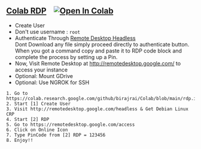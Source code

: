 ## [Colab RDP](Colab%20RDP/Colab%20RDP.ipynb) &nbsp;&nbsp; <a href="https://colab.research.google.com/github/birajrai/Colab/blob/main/rdp.ipynb" target="_parent"><img src="https://colab.research.google.com/assets/colab-badge.svg" alt="Open In Colab"/></a>

 - Create User
 - Don't use username : `root`
 - Authenticate Through [Remote Desktop Headless](http://remotedesktop.google.com/headless)<br>Dont Download any file simply proceed directly to authenticate button. When you got a command copy and paste it to RDP code block and complete the process by setting up a Pin.
 - Now, Visit Remote Desktop at http://remotedesktop.google.com/ to access your instance
 - Optional: Mount GDrive
 - Optional: Use NGROK for SSH

```
1. Go to https://colab.research.google.com/github/birajrai/Colab/blob/main/rdp.ipynb
2. Start [1] Create User
3. Visit http://remotedesktop.google.com/headless & Get Debian Linux CRP 
4. Start [2] RDP
5. Go to https://remotedesktop.google.com/access
6. Click on Online Icon
7. Type PinCode from [2] RDP = 123456
8. Enjoy!!
```

